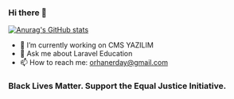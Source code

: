 ### Hi there 👋
[![Anurag's GitHub stats](https://github-readme-stats.vercel.app/api?username=orhanerday)](https://github.com/anuraghazra/github-readme-stats)
<!--
**orhanerday/orhanerday** is a ✨ _special_ ✨ repository because its `README.md` (this file) appears on your GitHub profile.

Here are some ideas to get you started:
-->
- 🔭 I’m currently working on CMS YAZILIM
- 💬 Ask me about Laravel Education
- 📫 How to reach me: orhanerday@gmail.com

### Black Lives Matter. Support the Equal Justice Initiative.
